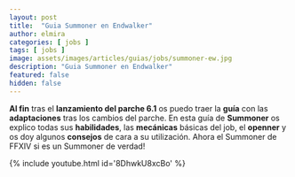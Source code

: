 ```yaml
---
layout: post
title:  "Guia Summoner en Endwalker"
author: elmira
categories: [ jobs ]
tags: [ jobs ]
image: assets/images/articles/guias/jobs/summoner-ew.jpg
description: "Guia Summoner en Endwalker"
featured: false
hidden: false
---
```


**Al fin** tras el **lanzamiento del parche 6.1** os puedo traer la **guía** con las **adaptaciones** tras los cambios del parche. En esta guía de **Summoner** os explico todas sus **habilidades**, las **mecánicas** básicas del job, el **openner** y os doy algunos **consejos** de cara a su utilización. Ahora el Summoner de FFXIV si es un Summoner de verdad!

{% include youtube.html id='8DhwkU8xcBo' %}